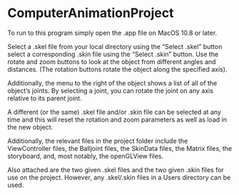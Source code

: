 # ComputerAnimationProject

To run to this program simply open the .app file on MacOS 10.8 or later.

Select a .skel file from your local directory using the “Select .skel” button select a corresponding .skin file using the “Select .skin” button. Use the rotate and zoom buttons to look at the object from different angles and distances. (The rotation buttons rotate the object along the specified axis).

Additionally, the menu to the right of the object shows a list of all of the object’s joints. By selecting a joint, you can rotate the joint on any axis relative to its parent joint.

A different (or the same) .skel file and/or .skin file can be selected at any time and this will reset the rotation and zoom parameters as well as load in the new object.

Additionally, the relevant files in the project folder include the ViewController files, the Balljoint files, the SkinData files, the Matrix files, the storyboard, and, most notably, the openGLView files.

Also attached are the two given .skel files and the two given .skin files for use on the project. However, any .skel/.skin files in a Users directory can be used.
